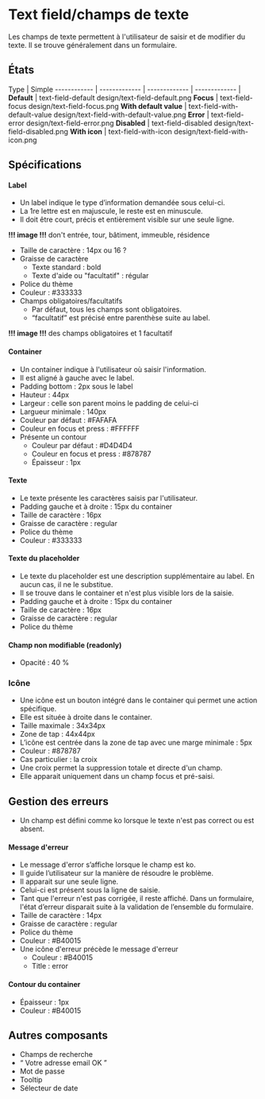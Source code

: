 # Text field/champs de texte

Les champs de texte permettent à l'utilisateur de saisir et de modifier du texte. Il se trouve généralement dans un formulaire.


## États

Type | Simple
------------ | ------------- | ------------- | ------------- |
**Default** | text-field-default design/text-field-default.png
**Focus** | text-field-focus design/text-field-focus.png
**With default value** |  text-field-with-default-value design/text-field-with-default-value.png
**Error** | text-field-error design/text-field-error.png
**Disabled** | text-field-disabled design/text-field-disabled.png
**With icon** | text-field-with-icon design/text-field-with-icon.png

## Spécifications
#### Label
- Un label indique le type d’information demandée sous celui-ci.
- La 1re lettre est en majuscule, le reste est en minuscule.
- Il doit être court, précis et entièrement visible sur une seule ligne.

**!!! image !!!** don't entrée, tour, bâtiment, immeuble, résidence
- Taille de caractère : 14px ou 16 ?
- Graisse de caractère
  - Texte standard : bold
  - Texte d'aide ou "facultatif" : régular
- Police du thème
- Couleur : #333333
- Champs obligatoires/facultatifs
  - Par défaut, tous les champs sont obligatoires.
  - “facultatif” est précisé entre parenthèse suite au label.

**!!! image !!!** des champs obligatoires et 1 facultatif

#### Container
- Un container indique à l'utilisateur où saisir l'information.
- Il est aligné à gauche avec le label.
- Padding bottom : 2px sous le label
- Hauteur : 44px
- Largeur : celle son parent moins le padding de celui-ci
- Largueur minimale : 140px
- Couleur par défaut : #FAFAFA
- Couleur en focus et press : #FFFFFF
- Présente un contour
  - Couleur par défaut : #D4D4D4
  - Couleur en focus et press : #878787
  - Épaisseur : 1px

#### Texte
  - Le texte présente les caractères saisis par l'utilisateur.
  - Padding gauche et à droite : 15px du container
  - Taille de caractère : 16px
  - Graisse de caractère : regular
  - Police du thème
  - Couleur : #333333

#### Texte du placeholder
- Le texte du placeholder est une description supplémentaire au label. En aucun cas, il ne le substitue.
- Il se trouve dans le container et n'est plus visible lors de la saisie.
- Padding gauche et à droite : 15px du container
- Taille de caractère : 16px
- Graisse de caractère : regular
- Police du thème

#### Champ non modifiable (readonly)
  - Opacité : 40 %

### Icône
- Une icône est un bouton intégré dans le container qui permet une action spécifique.
- Elle est située à droite dans le container.
- Taille maximale : 34x34px
- Zone de tap : 44x44px
- L’icône est centrée dans la zone de tap avec une marge minimale : 5px
- Couleur : #878787
- Cas particulier : la croix
 - Une croix permet la suppression totale et directe d'un champ.
 - Elle apparait uniquement dans un champ focus et pré-saisi.

## Gestion des erreurs
- Un champ est défini comme ko lorsque le texte n'est pas correct ou est absent.

#### Message d'erreur
- Le message d'error s’affiche lorsque le champ est ko.
- Il guide l’utilisateur sur la manière de résoudre le problème.
- Il apparait sur une seule ligne.
- Celui-ci est présent sous la ligne de saisie.
- Tant que l'erreur n'est pas corrigée, il reste affiché. Dans un formulaire, l'état d’erreur disparait suite à la validation de l’ensemble du formulaire.
- Taille de caractère : 14px
- Graisse de caractère : regular
- Police du thème
- Couleur : #B40015
- Une icône d'erreur précède le message d'erreur
  - Couleur : #B40015
  - Title : error

#### Contour du container
  - Épaisseur : 1px
  - Couleur : #B40015


## Autres composants
- Champs de recherche
- “ Votre adresse email OK ”
- Mot de passe
- Tooltip
- Sélecteur de date
